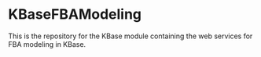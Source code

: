 KBaseFBAModeling
================

This is the repository for the KBase module containing the web services for FBA modeling in KBase.